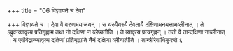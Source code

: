 +++
title = "06 विज्ञायते च देवा"

+++
विज्ञायते च । देवा वै वरुणमयाजयन् । स यस्यैयस्यै देवतायै दक्षिणामनयत्तामव्लीनात् । ते ऽब्रुवन्व्यावृत्य प्रतिगृह्णाम तथा नो दक्षिणा न व्लेष्यतीति । ते व्यावृत्य प्रत्यगृह्णन् । ततो वै तान्दक्षिणा नाव्लीनात् । य एवंविद्वान्व्यावृत्य दक्षिणां प्रतिगृह्णाति नैनं दक्षिणा व्लीनातीति । तान्त्रीरेवाधिकुरुते ६